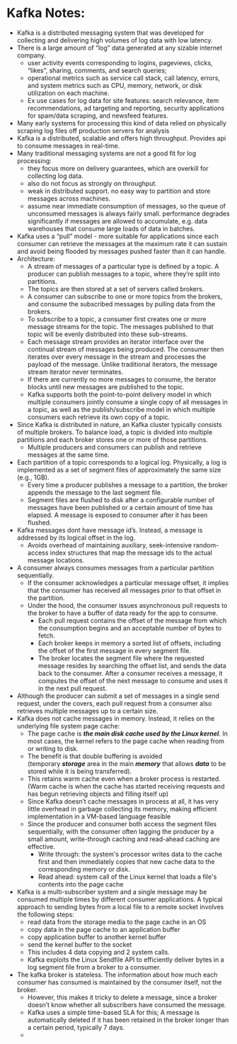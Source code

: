 # Kafka Notes:

- Kafka is a distributed messaging system that was developed for collecting and delivering high volumes of log data with low latency.
- There is a large amount of “log” data generated at any sizable internet company.
    - user activity events corresponding to logins, pageviews, clicks, “likes”, sharing, comments, and search queries;
    - operational metrics such as service call stack, call latency, errors, and system metrics such as CPU, memory, network, or disk utilization on each machine.
    - Ex use cases for log data for site features: search relevance, item recommendations, ad targeting and reporting, security applications for spam/data scraping, and newsfeed features.
- Many early systems for processing this kind of data relied on physically scraping log files off production servers for analysis
- Kafka is a distributed, scalable and offers high throughput. Provides api to consume messages in real-time.
- Many traditional messaging systems are not a good fit for log processing:
    - they focus more on delivery guarantees, which are overkill for collecting log data.
    - also do not focus as strongly on throughput.
    - weak in distributed support.  no easy way to partition and store messages across machines.
    - assume near immediate consumption of messages, so the queue of unconsumed messages is always fairly small. performance degrades significantly if messages are allowed to accumulate, e.g. data warehouses that consume large loads of data in batches.
- Kafka uses a “pull” model - more suitable for applications since each consumer can retrieve the messages at the maximum rate it can sustain and avoid being flooded by messages pushed faster than it can handle.
- Architecture:
    - A stream of messages of a particular type is defined by a topic. A producer can publish messages to a topic, where they’re split into partitions.
    - The topics are then stored at a set of servers called brokers.
    - A consumer can subscribe to one or more topics from the brokers, and consume the subscribed messages by pulling data from the brokers.
    - To subscribe to a topic, a consumer first creates one or more message streams for the topic. The messages published to that topic will be evenly distributed into these sub-streams.
    - Each message stream provides an iterator interface over the continual stream of messages being produced. The consumer then iterates over every message in the stream and processes the payload of the message. Unlike traditional iterators, the message stream iterator never terminates.
    - If there are currently no more messages to consume, the iterator blocks until new messages are published to the topic.
    - Kafka supports both the point-to-point delivery model in which multiple consumers jointly consume a single copy of all messages in a topic, as well as the publish/subscribe model in which multiple consumers each retrieve its own copy of a topic.
- Since Kafka is distributed in nature, an Kafka cluster typically consists of multiple brokers. To balance load, a topic is divided into multiple partitions and each broker stores one or more of those partitions.
    - Multiple producers and consumers can publish and retrieve messages at the same time.
- Each partition of a topic corresponds to a logical log. Physically, a log is implemented as a set of segment files of approximately the same size (e.g., 1GB).
    - Every time a producer publishes a message to a partition, the broker appends the message to the last segment file.
    - Segment files are flushed to disk after a configurable number of messages have been published or a certain amount of time has elapsed. A message is exposed to consumer after it has been flushed.
- Kafka messages dont have message id’s. Instead, a message is addressed by its logical offset in the log.
    - Avoids overhead of maintaining auxiliary, seek-intensive random-access index structures that map the message ids to the actual message locations.
- A consumer always consumes messages from a particular partition sequentially.
    - If the consumer acknowledges a particular message offset, it implies that the consumer has received all messages prior to that offset in the partition.
    - Under the hood, the consumer issues asynchronous pull requests to the broker to have a buffer of data ready for the app to consume.
        - Each pull request contains the offset of the message from which the
        consumption begins and an acceptable number of bytes to fetch.
        - Each broker keeps in memory a sorted list of offsets, including the
        offset of the first message in every segment file.
        - The broker locates the segment file where the requested message resides by
        searching the offset list, and sends the data back to the consumer.
        After a consumer receives a message, it computes the offset of the
        next message to consume and uses it in the next pull request.
- Although the producer can submit a set of messages in a single send request, under the covers, each pull request from a consumer also retrieves multiple messages up to a certain size.
- Kafka does not cache messages in memory. Instead, it relies on the underlying file system page cache:
    - The page cache is ***the main disk cache used by the Linux kernel***. In most cases, the kernel refers to the page cache when reading from or writing to disk.
    - The benefit is that double buffering is avoided (temporary ***storage*** area in the main ***memory*** that allows ***data*** to be stored while it is being transferred).
    - This retains warm cache even when a broker process is restarted. (Warm cache is when the cache has started receiving requests and has begun retrieving objects and filling itself up)
    - Since Kafka doesn’t cache messages in process at all, it has very little overhead
    in garbage collecting its memory, making efficient implementation in a VM-based language feasible
    - Since the producer and consumer both access the segment files sequentially, with the consumer often lagging the producer by a small amount, write-through caching and read-ahead caching are effective.
        - Write through: the system's processor writes data to the cache first and then immediately copies that new cache data to the corresponding memory or disk.
        - Read ahead: system call of the Linux kernel that loads a file's contents into the page cache
- Kafka is a multi-subscriber system and a single message may be consumed multiple times by different consumer applications.  A typical approach to sending bytes from a local file to a remote socket involves the following steps:
    - read data from the storage media to the page cache in an OS
    - copy data in the page cache to an application buffer
    - copy application buffer to another kernel buffer
    - send the kernel buffer to the socket
    - This includes 4 data copying and 2 system calls.
    - Kafka exploits the Linux Sendfile API to efficiently deliver bytes in a log segment file from a broker to a consumer.
- The kafka broker is stateless. The information about how much each consumer has consumed is maintained by the consumer itself, not the broker.
    - However, this makes it tricky to delete a message, since a broker doesn’t know whether all subscribers have consumed the message.
    - Kafka uses a simple time-based SLA for this; A message is automatically deleted if it has been retained in the broker longer than a certain period, typically 7 days.
    -
